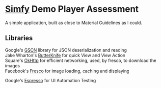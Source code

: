 # [Simfy][simfy] Demo Player Assessment

A simple application, built as close to Material Guidelines as I could.



## Libraries  
Google's [GSON][gson] library for JSON deserialization and reading  
Jake Wharton's [ButterKnife][butterknife] for quick View and View Action   
Square's [OkHttp][okhttp] for efficient networking, used, by fresco, to download the images  
Facebook's [Fresco][fresco] for image loading, caching and displaying  

Google's [Espresso][espresso] for UI Automation Testing  


[espresso]:     https://google.github.io/android-testing-support-library/docs/espresso  
[okhttp]:       http://square.github.io/okhttp  
[butterknife]:  http://jakewharton.github.io/butterknife    
[fresco]:       http://frescolib.org  
[gson]:         https://github.com/google/gson  
[simfy]:        https://www.simfyafrica.com
